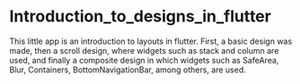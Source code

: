 # Introduction_to_designs_in_flutter
This little app is an introduction to layouts in flutter. First, a basic design was made, then a scroll design, where widgets such as stack and column are used, and finally a composite design in which widgets such as SafeArea, Blur, Containers, BottomNavigationBar, among others, are used.
